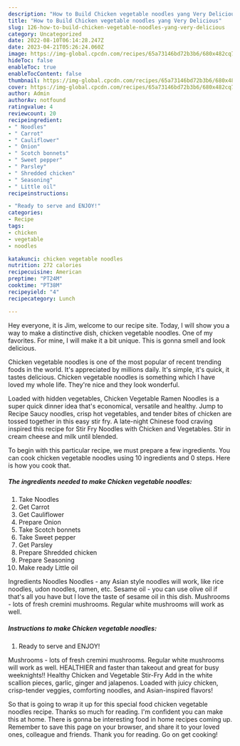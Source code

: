 ```yaml
---
description: "How to Build Chicken vegetable noodles yang Very Delicious"
title: "How to Build Chicken vegetable noodles yang Very Delicious"
slug: 126-how-to-build-chicken-vegetable-noodles-yang-very-delicious
category: Uncategorized
date: 2022-08-10T06:14:28.247Z
date: 2023-04-21T05:26:24.060Z
image: https://img-global.cpcdn.com/recipes/65a73146bd72b3b6/680x482cq70/chicken-vegetable-noodles-recipe-main-photo.jpg
hideToc: false
enableToc: true
enableTocContent: false
thumbnail: https://img-global.cpcdn.com/recipes/65a73146bd72b3b6/680x482cq70/chicken-vegetable-noodles-recipe-main-photo.jpg
cover: https://img-global.cpcdn.com/recipes/65a73146bd72b3b6/680x482cq70/chicken-vegetable-noodles-recipe-main-photo.jpg
author: Admin
authorAv: notfound
ratingvalue: 4
reviewcount: 20
recipeingredient:
- " Noodles"
- " Carrot"
- " Cauliflower"
- " Onion"
- " Scotch bonnets"
- " Sweet pepper"
- " Parsley"
- " Shredded chicken"
- " Seasoning"
- " Little oil"
recipeinstructions:

- "Ready to serve and ENJOY!"
categories:
- Recipe
tags:
- chicken
- vegetable
- noodles

katakunci: chicken vegetable noodles 
nutrition: 272 calories
recipecuisine: American
preptime: "PT24M"
cooktime: "PT38M"
recipeyield: "4"
recipecategory: Lunch

---
```



Hey everyone, it is Jim, welcome to our recipe site. Today, I will show you a way to make a distinctive dish, chicken vegetable noodles. One of my favorites. For mine, I will make it a bit unique. This is gonna smell and look delicious.

Chicken vegetable noodles is one of the most popular of recent trending foods in the world. It's appreciated by millions daily. It's simple, it's quick, it tastes delicious. Chicken vegetable noodles is something which I have loved my whole life. They're nice and they look wonderful.

Loaded with hidden vegetables, Chicken Vegetable Ramen Noodles is a super quick dinner idea that&#39;s economical, versatile and healthy. Jump to Recipe Saucy noodles, crisp hot vegetables, and tender bites of chicken are tossed together in this easy stir fry. A late-night Chinese food craving inspired this recipe for Stir Fry Noodles with Chicken and Vegetables. Stir in cream cheese and milk until blended.


To begin with this particular recipe, we must prepare a few ingredients. You can cook chicken vegetable noodles using 10 ingredients and 0 steps. Here is how you cook that.

<!--inarticleads1-->

##### The ingredients needed to make Chicken vegetable noodles:

1. Take  Noodles
1. Get  Carrot
1. Get  Cauliflower
1. Prepare  Onion
1. Take  Scotch bonnets
1. Take  Sweet pepper
1. Get  Parsley
1. Prepare  Shredded chicken
1. Prepare  Seasoning
1. Make ready  Little oil


Ingredients Noodles Noodles - any Asian style noodles will work, like rice noodles, udon noodles, ramen, etc. Sesame oil - you can use olive oil if that&#39;s all you have but I love the taste of sesame oil in this dish. Mushrooms - lots of fresh cremini mushrooms. Regular white mushrooms will work as well. 

<!--inarticleads2-->

##### Instructions to make Chicken vegetable noodles:


1. Ready to serve and ENJOY!

Mushrooms - lots of fresh cremini mushrooms. Regular white mushrooms will work as well. HEALTHIER and faster than takeout and great for busy weeknights!! Healthy Chicken and Vegetable Stir-Fry Add in the white scallion pieces, garlic, ginger and jalapenos. Loaded with juicy chicken, crisp-tender veggies, comforting noodles, and Asian-inspired flavors! 

So that is going to wrap it up for this special food chicken vegetable noodles recipe. Thanks so much for reading. I'm confident you can make this at home. There is gonna be interesting food in home recipes coming up. Remember to save this page on your browser, and share it to your loved ones, colleague and friends. Thank you for reading. Go on get cooking!
